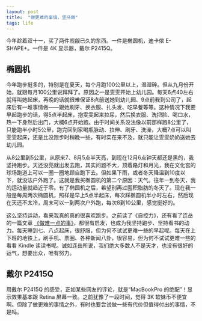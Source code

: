 ```yaml
---
layout: post
title:  "做更难的事情，坚持做"
tags: life
---
```


今年趁着双十一，买了两件觊觎已久的东西。一件是椭圆机，迪卡侬 E-SHAPE+。一件是 4K 显示器，戴尔 P2415Q。

## 椭圆机

今年跑步挺多的，特别是在夏天，每个月跑100公里以上，湿湿碎。但从九月份开始，就跟每月100公里说拜拜了。原因之一是雯雯开始上幼儿园。每天6点40左右就得叫她起床，再晚的话就很难保证8点前送她到幼儿园、9点前我到公司了，起床后有一堆事情做——跟她刷牙、换衣服、扎头发、吃早餐等等。这种情况下我要早起跑步的话，得5点半起床，抱雯雯起来拉尿，然后换衣服、洗把脸、喝口水，热一下身然后出门，大概6点开始跑。由于时间关系没法像以前那样跑8公里了，只能跑半小时5公里，跑完回到家喝瓶脉动、拉伸、刷牙、洗澡，大概7点可以叫雯雯起床，还是比没跑步时稍晚一些，有时实在来不及，就只能让雯雯奶奶送她去幼儿园。

从8公里到5公里，从原来7、8月5点半天亮，到现在12月6点钟天都还是黑的，我坚持跑步。天还没亮就出发去跑，其实问题不大，顶着路灯和月光，我在文化宫的球场跑道上可以一圈一圈地顾自跑下去。但如果下雨，或者冬天降温到10度以下，就没法户外跑了。这就是我买椭圆机的第二个原因：天气。往年一到冬天，我的运动量就趋近于零。有了椭圆机之后，希望别再过囤积脂肪的冬天了。现在我一般是每周两次椭圆机，照样是早上5点半起床，每次踩椭圆机半小时左右，然后现在天还不太冷，周末可以一到两次户外跑，每次8到10公里，感觉挺好的。

这么坚持运动，看来我真的真的很喜欢跑步。之前读了《自控力》，还有看了连岳的一篇文章 [《做难一点的事》](https://mp.weixin.qq.com/s/joIJuPE3Rzm-vZnRXmH6QA)，都很有启发，也成为我坚持跑步、坚持看书的动力。每天睡到七、八点起床，很舒服，但为何不试试更难一些的早起呢。每天在上下班的地铁上，刷手机、票圈、各种新闻八卦，很容易，但为何不试试更难一些的看看 Kindle 读读书呢。诚如连岳所说，我们绝大多数人不是天才，也没有很好的运气，想要出众，唯有努力。

## 戴尔 P2415Q

用戴尔 P2415Q 的感受，正如某些网友的评论，就是“MacBookPro 的绝配”！显示效果基本跟 Retina 屏幕一致。之前犹豫了一段时间，觉得 3K 软妹币不便宜啊。但除了做更难的事情之外，有时也要尝试做一些有代价但值得付出的事情，不是吗。